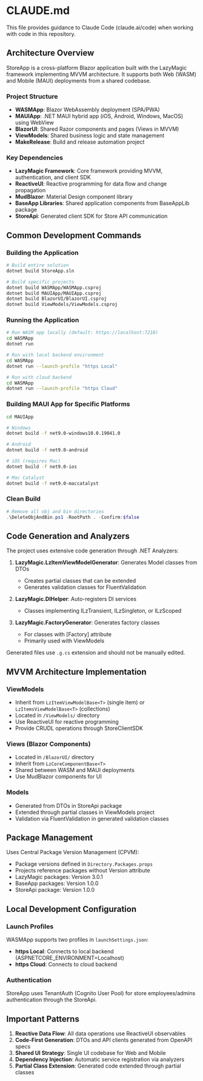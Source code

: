 # CLAUDE.md

This file provides guidance to Claude Code (claude.ai/code) when working with code in this repository.

## Architecture Overview

StoreApp is a cross-platform Blazor application built with the LazyMagic framework implementing MVVM architecture. It supports both Web (WASM) and Mobile (MAUI) deployments from a shared codebase.

### Project Structure
- **WASMApp**: Blazor WebAssembly deployment (SPA/PWA)
- **MAUIApp**: .NET MAUI hybrid app (iOS, Android, Windows, MacOS) using WebView
- **BlazorUI**: Shared Razor components and pages (Views in MVVM)
- **ViewModels**: Shared business logic and state management
- **MakeRelease**: Build and release automation project

### Key Dependencies
- **LazyMagic Framework**: Core framework providing MVVM, authentication, and client SDK
- **ReactiveUI**: Reactive programming for data flow and change propagation
- **MudBlazor**: Material Design component library
- **BaseApp Libraries**: Shared application components from BaseAppLib package
- **StoreApi**: Generated client SDK for Store API communication

## Common Development Commands

### Building the Application
```bash
# Build entire solution
dotnet build StoreApp.sln

# Build specific projects
dotnet build WASMApp/WASMApp.csproj
dotnet build MAUIApp/MAUIApp.csproj
dotnet build BlazorUI/BlazorUI.csproj
dotnet build ViewModels/ViewModels.csproj
```

### Running the Application
```bash
# Run WASM app locally (default: https://localhost:7218)
cd WASMApp
dotnet run

# Run with local backend environment
cd WASMApp
dotnet run --launch-profile "https Local"

# Run with cloud backend
cd WASMApp
dotnet run --launch-profile "https Cloud"
```

### Building MAUI App for Specific Platforms
```bash
cd MAUIApp

# Windows
dotnet build -f net9.0-windows10.0.19041.0

# Android
dotnet build -f net9.0-android

# iOS (requires Mac)
dotnet build -f net9.0-ios

# Mac Catalyst
dotnet build -f net9.0-maccatalyst
```

### Clean Build
```powershell
# Remove all obj and bin directories
.\DeleteObjAndBin.ps1 -RootPath . -Confirm:$false
```

## Code Generation and Analyzers

The project uses extensive code generation through .NET Analyzers:

1. **LazyMagic.LzItemViewModelGenerator**: Generates Model classes from DTOs
   - Creates partial classes that can be extended
   - Generates validation classes for FluentValidation

2. **LazyMagic.DIHelper**: Auto-registers DI services
   - Classes implementing ILzTransient, ILzSingleton, or ILzScoped

3. **LazyMagic.FactoryGenerator**: Generates factory classes
   - For classes with [Factory] attribute
   - Primarily used with ViewModels

Generated files use `.g.cs` extension and should not be manually edited.

## MVVM Architecture Implementation

### ViewModels
- Inherit from `LzItemViewModelBase<T>` (single item) or `LzItemsViewModelBase<T>` (collections)
- Located in `/ViewModels/` directory
- Use ReactiveUI for reactive programming
- Provide CRUDL operations through StoreClientSDK

### Views (Blazor Components)
- Located in `/BlazorUI/` directory
- Inherit from `LzCoreComponentBase<T>`
- Shared between WASM and MAUI deployments
- Use MudBlazor components for UI

### Models
- Generated from DTOs in StoreApi package
- Extended through partial classes in ViewModels project
- Validation via FluentValidation in generated validation classes

## Package Management

Uses Central Package Version Management (CPVM):
- Package versions defined in `Directory.Packages.props`
- Projects reference packages without Version attribute
- LazyMagic packages: Version 3.0.1
- BaseApp packages: Version 1.0.0
- StoreApi package: Version 1.0.0

## Local Development Configuration

### Launch Profiles
WASMApp supports two profiles in `launchSettings.json`:
- **https Local**: Connects to local backend (ASPNETCORE_ENVIRONMENT=Localhost)
- **https Cloud**: Connects to cloud backend

### Authentication
StoreApp uses TenantAuth (Cognito User Pool) for store employees/admins authentication through the StoreApi.

## Important Patterns

1. **Reactive Data Flow**: All data operations use ReactiveUI observables
2. **Code-First Generation**: DTOs and API clients generated from OpenAPI specs
3. **Shared UI Strategy**: Single UI codebase for Web and Mobile
4. **Dependency Injection**: Automatic service registration via analyzers
5. **Partial Class Extension**: Generated code extended through partial classes